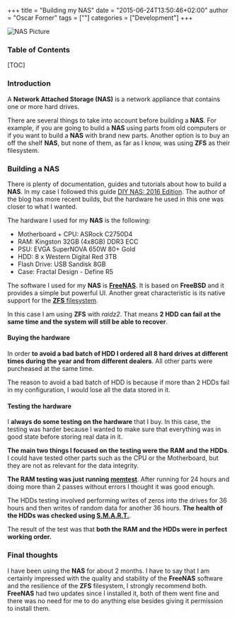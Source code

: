 +++
title = "Building my NAS"
date = "2015-06-24T13:50:46+02:00"
author = "Oscar Forner"
tags = [""]
categories = ["Development"]
+++

![NAS Picture](https://oscarforner.com/static/img/nas/inside.jpg)

### Table of Contents
[TOC]

### Introduction

A **Network Attached Storage (NAS)** is a network appliance that contains one or more hard drives.

There are several things to take into account before building a **NAS**. For example, if you are going to build a **NAS** using parts from old computers or if you want to build a **NAS** with brand new parts. Another option is to buy an off the shelf **NAS**, but none of them, as far as I know, was using **ZFS** as their filesystem.

### Building a NAS

There is plenty of documentation, guides and tutorials about how to build a **NAS**. In my case I followed this guide [DIY NAS: 2016 Edition](https://blog.brianmoses.net/2016/02/diy-nas-2016-edition.html). The author of the blog has more recent builds, but the hardware he used in this one was closer to what I wanted.

The hardware I used for my **NAS** is the following:

 - Motherboard + CPU: ASRock C2750D4
 - RAM: Kingston 32GB (4x8GB) DDR3 ECC
 - PSU: EVGA SuperNOVA 650W 80+ Gold
 - HDD: 8 x Western Digital Red 3TB
 - Flash Drive: USB Sandisk 8GB
 - Case: Fractal Design - Define R5

The software I used for my **NAS** is [**FreeNAS**](http://www.freenas.org/). It is based on **FreeBSD** and it provides a simple but powerful UI. Another great characteristic is its native support for the [**ZFS** filesystem](https://en.wikipedia.org/wiki/ZFS).

In this case I am using **ZFS** with *raidz2*. That means **2 HDD can fail at the same time and the system will still be able to recover**.

#### Buying the hardware

In order **to avoid a bad batch of HDD I ordered all 8 hard drives at different times during the year and from different dealers**. All other parts were purcheased at the same time.

The reason to avoid a bad batch of HDD is because if more than 2 HDDs fail in my configuration, I would lose all the data stored in it.

#### Testing the hardware

I **always do some testing on the hardware** that I buy. In this case, the testing was harder because I wanted to make sure that everything was in good state before storing real data in it.

**The main two things I focused on the testing were the RAM and the HDDs**. I could have tested other parts such as the CPU or the Motherboard, but they are not as relevant for the data integrity.

**The RAM testing was just running [memtest](http://www.memtest.org/)**. After running for 24 hours and doing more than 2 passes without errors I thought it was good enough.

The HDDs testing involved performing writes of zeros into the drives for 36 hours and then writes of random data for another 36 hours. **The health of the HDDs was checked using [S.M.A.R.T.](https://en.wikipedia.org/wiki/S.M.A.R.T.)**.

The result of the test was that **both the RAM and the HDDs were in perfect working order.**

### Final thoughts

I have been using the **NAS** for about 2 months. I have to say that I am certainly impressed with the quality and stability of the **FreeNAS** software and the resilience of the **ZFS** filesystem, I strongly recommend both. **FreeNAS** had two updates since I installed it, both of them went fine and there was no need for me to do anything else besides giving it permission to install them.
